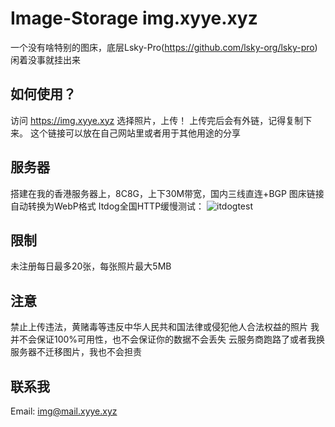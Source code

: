 # Image-Storage img.xyye.xyz
一个没有啥特别的图床，底层Lsky-Pro(https://github.com/lsky-org/lsky-pro)
闲着没事就挂出来

## 如何使用？
访问 https://img.xyye.xyz
选择照片，上传！
上传完后会有外链，记得复制下来。
这个链接可以放在自己网站里或者用于其他用途的分享

## 服务器
搭建在我的香港服务器上，8C8G，上下30M带宽，国内三线直连+BGP
图床链接自动转换为WebP格式
Itdog全国HTTP缓慢测试：
![itdogtest](https://img.xyye.xyz/img/img/657041a32a953.webp)

## 限制
未注册每日最多20张，每张照片最大5MB

## 注意
禁止上传违法，黄赌毒等违反中华人民共和国法律或侵犯他人合法权益的照片
我并不会保证100%可用性，也不会保证你的数据不会丢失
云服务商跑路了或者我换服务器不迁移图片，我也不会担责

## 联系我
Email: img@mail.xyye.xyz
